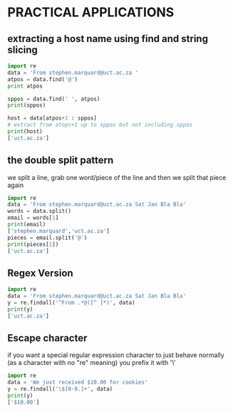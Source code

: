 # PRACTICAL APPLICATIONS

## extracting a host name using find and string slicing

```python
import re
data = 'From stephen.marquard@uct.ac.za '
atpos = data.find('@')
print atpos

sppos = data.find(' ', atpos)
print(sppos)

host = data[atpos+1 : sppos]
# extract from atops+1 up to sppos but not including sppos
print(host)
['uct.ac.za']
```

## the double split pattern

we split a line, grab one word/piece of the line and then we split that piece again

```python
import re
data = 'From stephen.marquard@uct.ac.za Sat Jan Bla Bla'
words = data.split()
email = words[1]
print(email)
['stephen.marquard','uct.ac.za']
pieces = email.split('@')
print(pieces[1])   
['uct.ac.za']
```

## Regex Version

```python
import re
data = 'From stephen.marquard@uct.ac.za Sat Jan Bla Bla'
y = re.findall('^From .*@([^ ]*)', data)
print(y)
['uct.ac.za']
```

## Escape character

if you want a special regular expression character to just behave normally (as a character with no "re" meaning) you prefix it with '\\'

```python
import re
data = 'We just received $10.00 for cookies'
y = re.findall('\$[0-9.]+', data)
print(y)
['$10.00']
```

